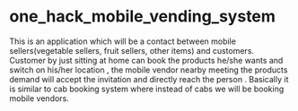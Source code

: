 # one_hack_mobile_vending_system
This is an application which will be a contact between mobile sellers(vegetable sellers, fruit sellers, other items) and customers. Customer by just sitting at home can book the products he/she wants and switch on his/her location , the mobile vendor nearby meeting the products demand will accept the invitation and directly reach the person . Basically it is similar to cab booking system where instead of cabs we will be booking mobile vendors.
